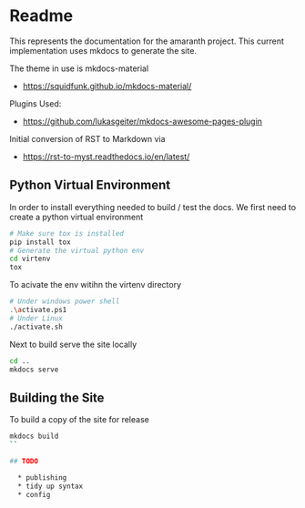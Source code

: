 # Readme

This represents the documentation for the amaranth project.
This current implementation uses mkdocs to generate the site.

The theme in use is mkdocs-material

  * https://squidfunk.github.io/mkdocs-material/

Plugins Used:

  * https://github.com/lukasgeiter/mkdocs-awesome-pages-plugin

Initial conversion of RST to Markdown via

  * https://rst-to-myst.readthedocs.io/en/latest/


## Python Virtual Environment

In order to install everything needed to build / test the docs.
We first need to create a python virtual environment
```sh
# Make sure tox is installed
pip install tox
# Generate the virtual python env
cd virtenv
tox
```

To acivate the env witihn the virtenv directory
```sh
# Under windows power shell
.\activate.ps1
# Under Linux
./activate.sh
```

Next to build serve the site locally
```sh
cd ..
mkdocs serve
```

## Building the Site

To build a copy of the site for release
```sh
mkdocs build
``

## TODO

  * publishing
  * tidy up syntax
  * config
